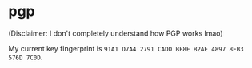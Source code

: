 # pgp

(Disclaimer: I don't completely understand how PGP works lmao)

My current key fingerprint is `91A1 D7A4 2791 CADD BF8E B2AE 4897 8FB3 576D 7C0D`.

[<Public Key>](/reagan.asc)